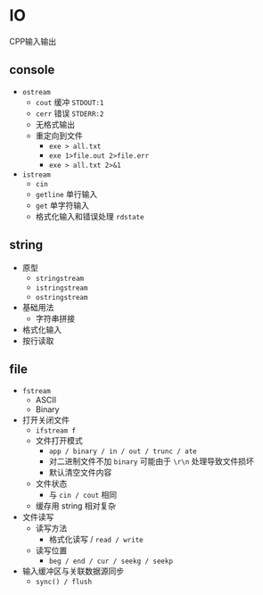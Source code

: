 # IO

CPP输入输出

## console

- `ostream`
  - `cout` 缓冲 `STDOUT:1`
  - `cerr` 错误 `STDERR:2`
  - 无格式输出
  - 重定向到文件
    - `exe > all.txt`
    - `exe 1>file.out 2>file.err`
    - `exe > all.txt 2>&1`
- `istream`
  - `cin`
  - `getline` 单行输入
  - `get` 单字符输入
  - 格式化输入和错误处理 `rdstate`

## string

- 原型
  - `stringstream`
  - `istringstream`
  - `ostringstream`
- 基础用法
  - 字符串拼接
- 格式化输入
- 按行读取

## file

- `fstream`
  - ASCII
  - Binary
- 打开关闭文件
  - `ifstream f`
  - 文件打开模式
    - `app / binary / in / out / trunc / ate`
    - 对二进制文件不加 `binary` 可能由于 `\r\n` 处理导致文件损坏
    - 默认清空文件内容
  - 文件状态
    - 与 `cin / cout` 相同
  - 缓存用 string 相对复杂
- 文件读写
  - 读写方法
    - 格式化读写 / `read / write`
  - 读写位置
    - `beg / end / cur / seekg / seekp`
- 输入缓冲区与关联数据源同步
  - `sync() / flush`
